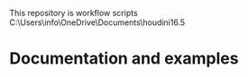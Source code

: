 This repository is workflow scripts
C:\Users\info\OneDrive\Documents\houdini16.5

# Documentation and examples
